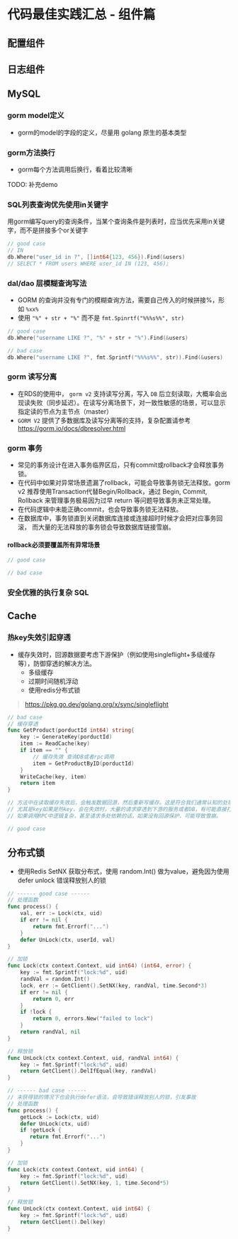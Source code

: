 # 代码最佳实践汇总 - 组件篇

## 配置组件

## 日志组件

## MySQL

### gorm model定义

- gorm的model的字段的定义，尽量用 golang 原生的基本类型

### gorm方法换行

- gorm每个方法调用后换行，看着比较清晰

TODO: 补充demo

### SQL列表查询优先使用in关键字

用gorm编写query的查询条件，当某个查询条件是列表时，应当优先采用in关键字，而不是拼接多个or关键字

```go
// good case
// IN
db.Where("user_id in ?", []int64{123, 456}).Find(&users)
// SELECT * FROM users WHERE user_id IN (123, 456);
```

### dal/dao 层模糊查询写法 

- GORM 的查询并没有专门的模糊查询方法，需要自己传入的时候拼接%，形如 `%xx%`
- 使用 `"%" + str + "%"` 而不是 `fmt.Spinrtf("%%%s%%", str)`

```go
// good case
db.Where("username LIKE ?", "%" + str + "%").Find(&users)

// bad case
db.Where("username LIKE ?", fmt.Sprintf("%%%s%%", str)).Find(&users)
```

### gorm 读写分离

- 在RDS的使用中， `gorm v2` 支持读写分离，写入 `DB` 后立刻读取，大概率会出现读失败（同步延迟）。在读写分离场景下，对一致性敏感的场景，可以显示指定读的节点为主节点（master）
- `GORM V2` 提供了多数据库及读写分离等的支持，复杂配置请参考 https://gorm.io/docs/dbresolver.html

### gorm 事务

- 常见的事务设计在进入事务临界区后，只有commit或rollback才会释放事务锁。
- 在代码中如果对异常场景遗漏了rollback，可能会导致事务锁无法释放。gorm v2 推荐使用Transaction代替Begin/Rollback，通过 Begin, Commit, Rollback 来管理事务极易因为过早 return 等问题导致事务未正常处理。
- 在代码逻辑中未能正确commit，也会导致事务锁无法释放。
- 在数据库中，事务锁直到关闭数据库连接或连接超时时候才会把对应事务回滚， 而大量的无法释放的事务锁会导致数据库链接雪崩。

#### rollback必须要覆盖所有异常场景

```go
// good case

// bad case

```

### 安全优雅的执行复杂 SQL


## Cache

### 热key失效引起穿透

- 缓存失效时，回源数据要考虑下游保护（例如使用singleflight+多级缓存等），防御穿透的解决方法。
  - 多级缓存
  - 过期时间随机浮动
  - 使用redis分布式锁

> https://pkg.go.dev/golang.org/x/sync/singleflight

```go
// bad case
// 缓存穿透
func GetProduct(porductId int64) string{
    key := GenerateKey(porductId)
    item := ReadCache(key)
    if item == "" {
        // 缓存失效 查询DB或者rpc调用
        item = GetProductByID(porductId)
    }
    WriteCache(key, item)
    return item
}

// 方法中在读取缓存失效后，会触发数据回源，然后重新写缓存。这是符合我们通常认知的处理思路，但是在实际业务中，
// 尤其是key如果是热key，会在失效时，大量的请求穿透到下游的服务或者DB，有可能直接打垮下游服务。
// 如果调用RPC中逻辑复杂，甚至请求多处依赖的话，如果没有回源保护，可能导致雪崩。

// good case

```

## 分布式锁

- 使用Redis SetNX 获取分布式，使用 random.Int() 做为value，避免因为使用defer unlock 错误释放别人的锁

```go
// ------ good case ------
// 处理函数
func process() {
    val, err := Lock(ctx, uid)
    if err != nil {
        return fmt.Errorf("...")
    }
    defer UnLock(ctx, userId, val)
}

// 加锁
func Lock(ctx context.Context, uid int64) (int64, error) {
    key := fmt.Sprintf("lock:%d", uid)
    randVal = random.Int()
    lock, err := GetClient().SetNX(key, randVal, time.Second*3)
    if err != nil {
        return 0, err
    }
    if !lock {
        return 0, errors.New("failed to lock")
    }
    return randVal, nil
}

// 释放锁
func UnLock(ctx context.Context, uid, randVal int64) {
    key := fmt.Sprintf("lock:%d", uid)
    return GetClient().DelIfEqual(key, randVal)
}

// ------ bad case ------
// 未获得锁的情况下也会执行defer语法，会导致错误释放别人的锁，引发事故
// 处理函数
func process() {
    getLock := Lock(ctx, uid)
    defer UnLock(ctx, uid)
    if !getLock {
       return fmt.Errorf("...")
    }
}

// 加锁
func Lock(ctx context.Context, uid int64) {
    key := fmt.Sprintf("lock:%d", uid)
    return GetClient().SetNX(key, 1, time.Second*5)
}

// 释放锁
func UnLock(ctx context.Context, uid int64) {
    key := fmt.Sprintf("lock:%d", uid)
    return GetClient().Del(key)
}
```
